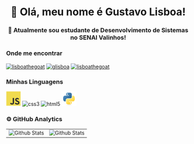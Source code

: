 ﻿## <h1 align="center"> 👋 Olá, meu nome é Gustavo Lisboa!</h1>
<h3 align="center"> 🚀 Atualmente sou estudante de Desenvolvimento de Sistemas no SENAI Valinhos!</h3>

<h3 align="left">Onde me encontrar</h3>
<p align="left">
<a href="https://twitter.com/lisboathegoat" target="blank"><img align="center" src="https://raw.githubusercontent.com/rahuldkjain/github-profile-readme-generator/master/src/images/icons/Social/twitter.svg" alt="lisboathegoat" height="30" width="40" /></a>
<a href="https://linkedin.com/in/glisboa" target="blank"><img align="center" src="https://raw.githubusercontent.com/rahuldkjain/github-profile-readme-generator/master/src/images/icons/Social/linked-in-alt.svg" alt="glisboa" height="30" width="40" /></a>
<a href="https://instagram.com/lisboathegoat" target="blank"><img align="center" src="https://raw.githubusercontent.com/rahuldkjain/github-profile-readme-generator/master/src/images/icons/Social/instagram.svg" alt="lisboathegoat" height="30" width="40" /></a>
</p>

<h3 align="left">Minhas Linguagens</h3>
<p align="left">
<a target="blank"><img  src="https://raw.githubusercontent.com/devicons/devicon/master/icons/javascript/javascript-original.svg" alt="javascript" width="40" height="40"/></a>
<a target="blank"><img src="https://cdn.jsdelivr.net/gh/devicons/devicon@latest/icons/css3/css3-original.svg" alt="css3" width="40" height="40" /> </a>
<a target="blank"><img src="https://cdn.jsdelivr.net/gh/devicons/devicon@latest/icons/html5/html5-original.svg" alt="html5" width="40" height="40" /> </a>
<a target="blank"><img  src="https://raw.githubusercontent.com/devicons/devicon/master/icons/python/python-original.svg" alt="python" width="40" height="40"/> </a>
          
</p>

### ⚙️ GitHub Analytics

<table>
  <tr>
    <td>
      <img
        align="left"
        src="https://github-readme-stats.vercel.app/api?username=lisboathecoder&theme=dark&hide_border=true&include_all_commits=true"
        alt="Github Stats"
      />
    </td>
    <td>
      <img
        align="left"
        src="https://github-readme-stats.vercel.app/api/top-langs/?username=lisboathecoder&theme=dark&hide_border=true&include_all_commits=true&count_private=true&"
        alt="Github Stats"
      />
    </td>
  </tr>
</table>

